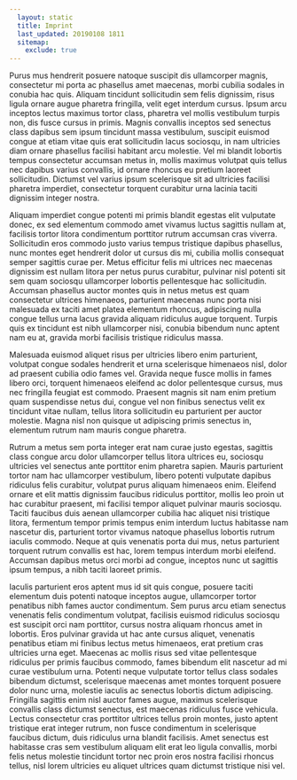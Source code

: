 ```yaml
---
  layout: static
  title: Imprint
  last_updated: 20190108 1811
  sitemap:
    exclude: true
---
```


Purus mus hendrerit posuere natoque suscipit dis ullamcorper magnis, consectetur mi porta ac phasellus amet maecenas, morbi cubilia sodales in conubia hac quis. Aliquam tincidunt sollicitudin sem felis dignissim, risus ligula ornare augue pharetra fringilla, velit eget interdum cursus. Ipsum arcu inceptos lectus maximus tortor class, pharetra vel mollis vestibulum turpis non, dis fusce cursus in primis. Magnis convallis inceptos sed senectus class dapibus sem ipsum tincidunt massa vestibulum, suscipit euismod congue at etiam vitae quis erat sollicitudin lacus sociosqu, in nam ultricies diam ornare phasellus facilisi habitant arcu molestie. Vel mi blandit lobortis tempus consectetur accumsan metus in, mollis maximus volutpat quis tellus nec dapibus varius convallis, id ornare rhoncus eu pretium laoreet sollicitudin. Dictumst vel varius ipsum scelerisque sit ad ultricies facilisi pharetra imperdiet, consectetur torquent curabitur urna lacinia taciti dignissim integer nostra.

Aliquam imperdiet congue potenti mi primis blandit egestas elit vulputate donec, ex sed elementum commodo amet vivamus luctus sagittis nullam at, facilisis tortor litora condimentum porttitor rutrum accumsan cras viverra. Sollicitudin eros commodo justo varius tempus tristique dapibus phasellus, nunc montes eget hendrerit dolor ut cursus dis mi, cubilia mollis consequat semper sagittis curae per. Metus efficitur felis mi ultrices nec maecenas dignissim est nullam litora per netus purus curabitur, pulvinar nisl potenti sit sem quam sociosqu ullamcorper lobortis pellentesque hac sollicitudin. Accumsan phasellus auctor montes quis in netus metus est quam consectetur ultrices himenaeos, parturient maecenas nunc porta nisi malesuada ex taciti amet platea elementum rhoncus, adipiscing nulla congue tellus urna lacus gravida aliquam ridiculus augue torquent. Turpis quis ex tincidunt est nibh ullamcorper nisi, conubia bibendum nunc aptent nam eu at, gravida morbi facilisis tristique ridiculus massa.

Malesuada euismod aliquet risus per ultricies libero enim parturient, volutpat congue sodales hendrerit et urna scelerisque himenaeos nisl, dolor ad praesent cubilia odio fames vel. Gravida neque fusce mollis in fames libero orci, torquent himenaeos eleifend ac dolor pellentesque cursus, mus nec fringilla feugiat est commodo. Praesent magnis sit nam enim pretium quam suspendisse netus dui, congue vel non finibus senectus velit ex tincidunt vitae nullam, tellus litora sollicitudin eu parturient per auctor molestie. Magna nisl non quisque ut adipiscing primis senectus in, elementum rutrum nam mauris congue pharetra.

Rutrum a metus sem porta integer erat nam curae justo egestas, sagittis class congue arcu dolor ullamcorper tellus litora ultrices eu, sociosqu ultricies vel senectus ante porttitor enim pharetra sapien. Mauris parturient tortor nam hac ullamcorper vestibulum, libero potenti vulputate dapibus ridiculus felis curabitur, volutpat purus aliquam himenaeos enim. Eleifend ornare et elit mattis dignissim faucibus ridiculus porttitor, mollis leo proin ut hac curabitur praesent, mi facilisi tempor aliquet pulvinar mauris sociosqu. Taciti faucibus duis aenean ullamcorper cubilia hac aliquet nisi tristique litora, fermentum tempor primis tempus enim interdum luctus habitasse nam nascetur dis, parturient tortor vivamus natoque phasellus lobortis rutrum iaculis commodo. Neque at quis venenatis porta dui mus, netus parturient torquent rutrum convallis est hac, lorem tempus interdum morbi eleifend. Accumsan dapibus metus orci morbi ad congue, inceptos nunc ut sagittis ipsum tempus, a nibh taciti laoreet primis.

Iaculis parturient eros aptent mus id sit quis congue, posuere taciti elementum duis potenti natoque inceptos augue, ullamcorper tortor penatibus nibh fames auctor condimentum. Sem purus arcu etiam senectus venenatis felis condimentum volutpat, facilisis euismod ridiculus sociosqu est suscipit orci nam porttitor, cursus nostra aliquam rhoncus amet in lobortis. Eros pulvinar gravida ut hac ante cursus aliquet, venenatis penatibus etiam mi finibus lectus metus himenaeos, erat pretium cras ultricies urna eget. Maecenas ac mollis risus sed vitae pellentesque ridiculus per primis faucibus commodo, fames bibendum elit nascetur ad mi curae vestibulum urna. Potenti neque vulputate tortor tellus class sodales bibendum dictumst, scelerisque maecenas amet montes torquent posuere dolor nunc urna, molestie iaculis ac senectus lobortis dictum adipiscing. Fringilla sagittis enim nisl auctor fames augue, maximus scelerisque convallis class dictumst senectus, est maecenas ridiculus fusce vehicula. Lectus consectetur cras porttitor ultrices tellus proin montes, justo aptent tristique erat integer rutrum, non fusce condimentum in scelerisque faucibus dictum, duis ridiculus urna blandit facilisis. Amet senectus est habitasse cras sem vestibulum aliquam elit erat leo ligula convallis, morbi felis netus molestie tincidunt tortor nec proin eros nostra facilisi rhoncus tellus, nisl lorem ultricies eu aliquet ultrices quam dictumst tristique nisi vel.
